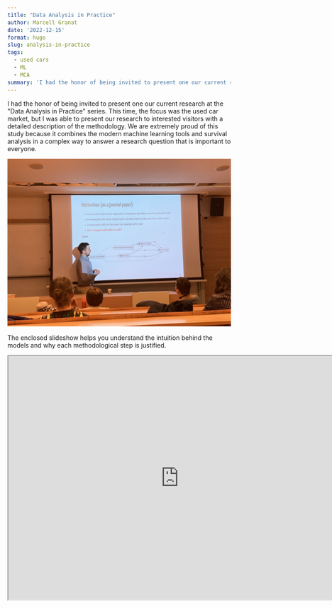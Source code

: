 ```yaml
---
title: "Data Analysis in Practice"
author: Marcell Granat
date: '2022-12-15'
format: hugo
slug: analysis-in-practice
tags:
  - used cars
  - ML
  - MCA
summary: 'I had the honor of being invited to present one our current research at the "Data Analysis in Practice" series.'
---
```




I had the honor of being invited to present one our current research at the "Data Analysis in Practice" series. This time, the focus was the used car market, but I was able to present our research to interested visitors with a detailed description of the methodology. We are extremely proud of this study because it combines the modern machine learning tools and survival analysis in a complex way to answer a research question that is important to everyone.

<img src="index_files/figure-html/IMG_3308.jpg" width="2016" />

The enclosed slideshow helps you understand the intuition behind the models and why each methodological step is justified.

<iframe src="https://marcellgranat.github.io/used-car-liquidity/analysis-in-practice.html" width="768" height="550px" data-external="1">
</iframe>
